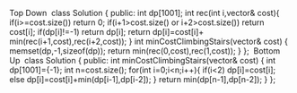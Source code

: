 Top Down
​
class Solution {
public:
int dp[1001];
int rec(int i,vector<int>& cost){
if(i>=cost.size()) return 0;
if(i+1>cost.size() or i+2>cost.size()) return cost[i];
if(dp[i]!=-1) return dp[i];
return dp[i]=cost[i]+ min(rec(i+1,cost),rec(i+2,cost));
}
int minCostClimbingStairs(vector<int>& cost) {
memset(dp,-1,sizeof(dp));
return min(rec(0,cost),rec(1,cost));
}
};
​
Bottom Up
​
class Solution {
public:
int minCostClimbingStairs(vector<int>& cost) {
int dp[1001]={-1};
int n=cost.size();
for(int i=0;i<n;i++){
if(i<2) dp[i]=cost[i];
else dp[i]=cost[i]+min(dp[i-1],dp[i-2]);
}
return min(dp[n-1],dp[n-2]);
}
};